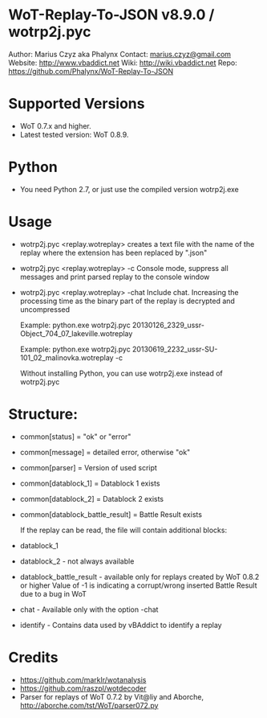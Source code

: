 WoT-Replay-To-JSON v8.9.0 / wotrp2j.pyc
==============================================================

Author: Marius Czyz aka Phalynx
Contact: marius.czyz@gmail.com
Website: http://www.vbaddict.net
Wiki: http://wiki.vbaddict.net
Repo: https://github.com/Phalynx/WoT-Replay-To-JSON

# Supported Versions
* WoT 0.7.x and higher. 
* Latest tested version: WoT 0.8.9.

# Python
* You need Python 2.7, or just use the compiled version wotrp2j.exe

# Usage
* wotrp2j.pyc <replay.wotreplay>
		creates a text file with the name of the replay where the extension has been replaced by ".json"
	
* wotrp2j.pyc <replay.wotreplay> -c
		Console mode, suppress all messages and print parsed replay to the console window

* wotrp2j.pyc <replay.wotreplay> -chat
		Include chat. Increasing the processing time as the binary part of the replay is decrypted and uncompressed

	Example:
		python.exe wotrp2j.pyc 20130126_2329_ussr-Object_704_07_lakeville.wotreplay

	Example:
		python.exe wotrp2j.pyc 20130619_2232_ussr-SU-101_02_malinovka.wotreplay -c

	Without installing Python, you can use wotrp2j.exe instead of wotrp2j.pyc

# Structure:
* common[status] = "ok" or "error"
* common[message] = detailed error, otherwise "ok"
* common[parser] = Version of used script
* common[datablock_1] = Datablock 1 exists
* common[datablock_2] = Datablock 2 exists
* common[datablock_battle_result] = Battle Result exists
	
	
	If the replay can be read, the file will contain additional blocks:
* datablock_1
* datablock_2 - not always available
* datablock_battle_result - available only for replays created by WoT 0.8.2 or higher
		Value of -1 is indicating a corrupt/wrong inserted Battle Result due to a bug in WoT
* chat - Available only with the option -chat
* identify - Contains data used by vBAddict to identify a replay
	
# Credits
* https://github.com/marklr/wotanalysis
* https://github.com/raszpl/wotdecoder
* Parser for replays of WoT 0.7.2 by Vit@liy and Aborche, http://aborche.com/tst/WoT/parser072.py
